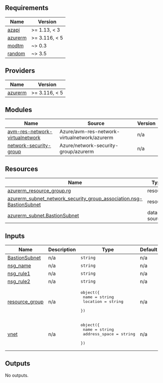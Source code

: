 
<!-- BEGIN_TF_DOCS -->
## Requirements

| Name | Version |
|------|---------|
| <a name="requirement_azapi"></a> [azapi](#requirement\_azapi) | >= 1.13, < 3 |
| <a name="requirement_azurerm"></a> [azurerm](#requirement\_azurerm) | >= 3.116, < 5 |
| <a name="requirement_modtm"></a> [modtm](#requirement\_modtm) | ~> 0.3 |
| <a name="requirement_random"></a> [random](#requirement\_random) | ~> 3.5 |

## Providers

| Name | Version |
|------|---------|
| <a name="provider_azurerm"></a> [azurerm](#provider\_azurerm) | >= 3.116, < 5 |

## Modules

| Name | Source | Version |
|------|--------|---------|
| <a name="module_avm-res-network-virtualnetwork"></a> [avm-res-network-virtualnetwork](#module\_avm-res-network-virtualnetwork) | Azure/avm-res-network-virtualnetwork/azurerm | n/a |
| <a name="module_network-security-group"></a> [network-security-group](#module\_network-security-group) | Azure/network-security-group/azurerm | n/a |

## Resources

| Name | Type |
|------|------|
| [azurerm_resource_group.rg](https://registry.terraform.io/providers/hashicorp/azurerm/latest/docs/resources/resource_group) | resource |
| [azurerm_subnet_network_security_group_association.nsg-BastionSubnet](https://registry.terraform.io/providers/hashicorp/azurerm/latest/docs/resources/subnet_network_security_group_association) | resource |
| [azurerm_subnet.BastionSubnet](https://registry.terraform.io/providers/hashicorp/azurerm/latest/docs/data-sources/subnet) | data source |

## Inputs

| Name | Description | Type | Default | Required |
|------|-------------|------|---------|:--------:|
| <a name="input_BastionSubnet"></a> [BastionSubnet](#input\_BastionSubnet) | n/a | `string` | n/a | yes |
| <a name="input_nsg_name"></a> [nsg\_name](#input\_nsg\_name) | n/a | `string` | n/a | yes |
| <a name="input_nsg_rule1"></a> [nsg\_rule1](#input\_nsg\_rule1) | n/a | `string` | n/a | yes |
| <a name="input_nsg_rule2"></a> [nsg\_rule2](#input\_nsg\_rule2) | n/a | `string` | n/a | yes |
| <a name="input_resource_group"></a> [resource\_group](#input\_resource\_group) | n/a | <pre>object({<br/>    name     = string<br/>    location = string<br/>  })</pre> | n/a | yes |
| <a name="input_vnet"></a> [vnet](#input\_vnet) | n/a | <pre>object({<br/>    name          = string<br/>    address_space = string<br/>  })</pre> | n/a | yes |

## Outputs

No outputs.
<!-- END_TF_DOCS -->
